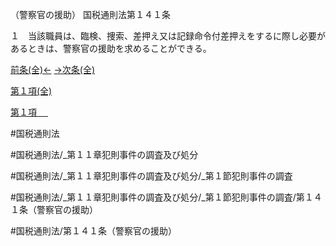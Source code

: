 （警察官の援助）
国税通則法第１４１条

１　当該職員は、臨検、捜索、差押え又は記録命令付差押えをするに際し必要があるときは、警察官の援助を求めることができる。

[前条(全)←](国税通則法＿＿＿＿＿第１４０条_.md)    [→次条(全)](国税通則法＿＿＿＿＿第１４２条_.md)

[第１項(全)](国税通則法＿＿＿＿＿第１４１条第１項_.md)  

[第１項 　 ](国税通則法＿＿＿＿＿第１４１条第１項.md)  

#国税通則法

#国税通則法/_第１１章犯則事件の調査及び処分

#国税通則法/_第１１章犯則事件の調査及び処分/_第１節犯則事件の調査

#国税通則法/_第１１章犯則事件の調査及び処分/_第１節犯則事件の調査/第１４１条（警察官の援助）

#国税通則法/第１４１条（警察官の援助）

